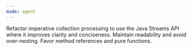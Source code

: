 ```yaml
---
mode: agent
---
```

Refactor imperative collection processing to use the Java Streams API where it improves clarity and conciseness. Maintain readability and avoid over-nesting. Favor method references and pure functions.
